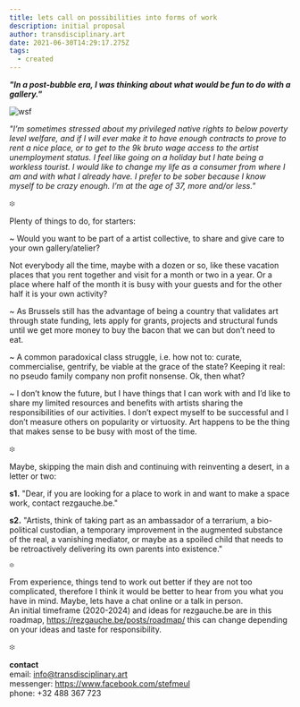 ```yaml
---
title: lets call on possibilities into forms of work
description: initial proposal
author: transdisciplinary.art
date: 2021-06-30T14:29:17.275Z
tags:
  - created
---
```

***"In a post-bubble era, I was thinking about what would be fun to do with a gallery."***

![wsf](/static/img/img_20210603_104647.jpg "wsf")

*"I’m sometimes stressed about my privileged native rights to below poverty level welfare, and if I will ever make it to have enough contracts to prove to rent a nice place, or to get to the 9k bruto wage access to the artist unemployment status. I feel like going on a holiday but I hate being a workless tourist. I would like to change my life as a consumer from where I am and with what I already have. I prefer to be sober because I know myself to be crazy enough. I’m at the age of 37, more and/or less."*

፨

Plenty of things to do, for starters:

~ Would you want to be part of a artist collective, to share and give care to your own gallery/atelier? 

Not everybody all the time, maybe with a dozen or so, like these vacation places that you rent together and visit for a month or two in a year. Or a place where half of the month it is busy with your guests and for the other half it is your own activity?

~ As Brussels still has the advantage of being a country that validates art through state funding, lets apply for grants, projects and structural funds until we get more money to buy the bacon that we can but don’t need to eat.

~ A common paradoxical class struggle, i.e. how not to: curate, commercialise, gentrify, be viable at the grace of the state? Keeping it real: no pseudo family company non profit nonsense. Ok, then what?

~ I don’t know the future, but I have things that I can work with and I’d like to share my limited resources and benefits with artists sharing the responsibilities of our activities. I don’t expect myself to be successful and I don’t measure others on popularity or virtuosity. Art happens to be the thing that makes sense to be busy with most of the time. 

፨

Maybe, skipping the main dish and continuing with reinventing a desert, in a letter or two: 

**s1.** "Dear, if you are looking for a place to work in and want to make a space work, contact rezgauche.be." 

**s2.** "Artists, think of taking part as an ambassador of a terrarium, a bio-political custodian, a temporary improvement in the augmented substance of the real, a vanishing mediator, or maybe as a spoiled child that needs to be retroactively delivering its own parents into existence."

`፨`

From experience, things tend to work out better if they are not too complicated, therefore I think it would be better to hear from you what you have in mind. Maybe, lets have a chat online or a talk in person.\
An initial timeframe (2020-2024) and ideas for rezgauche.be are in this roadmap, <https://rezgauche.be/posts/roadmap/> this can change depending on your ideas and taste for responsibility.

፨

**contact** \
email: info@transdisciplinary.art\
messenger: <https://www.facebook.com/stefmeul>\
phone: +32 488 367 723